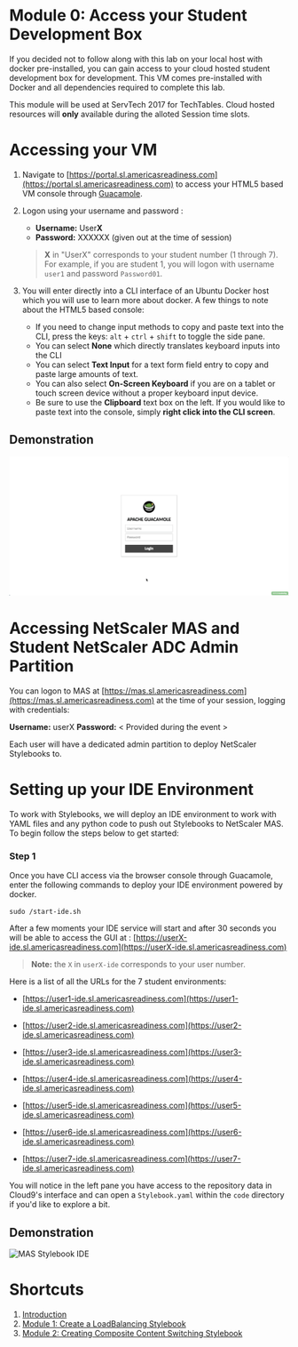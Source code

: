 # Module 0: Access your Student Development Box

If you decided not to follow along with this lab on your local host with docker pre-installed, you can gain access to your cloud hosted student development box for development. This VM comes pre-installed with Docker and all dependencies required to complete this lab. 

This module will be used at ServTech 2017 for TechTables. Cloud hosted resources will **only** available during the alloted Session time slots. 

# Accessing your VM

1. Navigate to [https://portal.sl.americasreadiness.com](https://portal.sl.americasreadiness.com) to access your HTML5 based VM console through [Guacamole](https://vimeo.com/116207678).

2. Logon using your username and password : 
    * **Username:** User**X**
    * **Password:** XXXXXX (given out at the time of session)

    > **X** in "UserX" corresponds to your student number (1 through 7). For example, if you are student 1, you will logon with username `user1` and password `Password01`. 

3. You will enter directly into a CLI interface of an Ubuntu Docker host which you will use to learn more about docker. A few things to note about the HTML5 based console: 
	
    * If you need to change input methods to copy and paste text into the CLI, press the keys: `alt` + `ctrl` + `shift` to toggle the side pane. 
    * You can select  **None** which directly translates keyboard inputs into the CLI
    * You can select **Text Input** for a text form field entry to copy and paste large amounts of text. 
    * You can also select **On-Screen Keyboard** if you are on a tablet or touch screen device   without a proper keyboard input device. 
    * Be sure to use the **Clipboard** text box on the left. If you would like to paste text into the console, simply **right click into the CLI screen**. 
  
## Demonstration 

![Login to console](images/console-logon.gif)

# Accessing NetScaler MAS and Student NetScaler ADC Admin Partition

You can logon to MAS at [https://mas.sl.americasreadiness.com](https://mas.sl.americasreadiness.com) at the time of your session, logging with credentials: 

**Username:** userX
**Password:** < Provided during the event > 

Each user will have a dedicated admin partition to deploy NetScaler Stylebooks to. 

# Setting up your IDE Environment 

To work with Stylebooks, we will deploy an IDE environment to work with YAML files and any python code to push out Stylebooks to NetScaler MAS. To begin follow the steps below to get started: 

### Step 1

Once you have CLI access via the browser console through Guacamole, enter the following commands to deploy your IDE environment powered by docker.

```
sudo /start-ide.sh
```

After a few moments your IDE service will start and after 30 seconds you will be able to access the GUI at : [https://userX-ide.sl.americasreadiness.com](https://userX-ide.sl.americasreadiness.com) 
  >**Note:** the `X` in `userX-ide` corresponds to your user number.

  Here is a list of all the URLs for the 7 student environments:
  
  * [https://user1-ide.sl.americasreadiness.com](https://user1-ide.sl.americasreadiness.com)

  * [https://user2-ide.sl.americasreadiness.com](https://user2-ide.sl.americasreadiness.com)

  * [https://user3-ide.sl.americasreadiness.com](https://user3-ide.sl.americasreadiness.com)
  
  * [https://user4-ide.sl.americasreadiness.com](https://user4-ide.sl.americasreadiness.com)
  
  * [https://user5-ide.sl.americasreadiness.com](https://user5-ide.sl.americasreadiness.com)
  
  * [https://user6-ide.sl.americasreadiness.com](https://user6-ide.sl.americasreadiness.com)
  
  * [https://user7-ide.sl.americasreadiness.com](https://user7-ide.sl.americasreadiness.com)

You will notice in the left pane you have access to the repository data in Cloud9's interface and can open a `Stylebook.yaml` within the `code` directory if you'd like to explore a bit. 

## Demonstration 

![MAS Stylebook IDE](images/MAS-Stylebook-IDE.gif)


# Shortcuts

1. [Introduction](../)
2. [Module 1: Create a LoadBalancing Stylebook](../Module-1)
3. [Module 2: Creating Composite Content Switching Stylebook](../Module-2)



